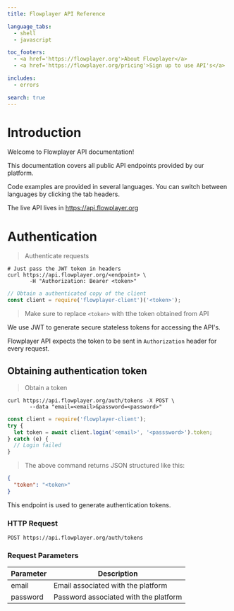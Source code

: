 ```yaml
---
title: Flowplayer API Reference

language_tabs:
  - shell
  - javascript

toc_footers:
  - <a href='https://flowplayer.org'>About Flowplayer</a>
  - <a href='https://flowplayer.org/pricing'>Sign up to use API's</a>

includes:
  - errors

search: true
---
```


# Introduction

Welcome to Flowplayer API documentation!

This documentation covers all public API endpoints provided by our platform.

Code examples are provided in several languages. You can switch between languages by clicking the tab
headers.

The live API lives in https://api.flowplayer.org

# Authentication

> Authenticate requests

```shell
# Just pass the JWT token in headers
curl https://api.flowplayer.org/<endpoint> \
       -H "Authorization: Bearer <token>"
```

```javascript
// Obtain a authenticated copy of the client
const client = require('flowplayer-client')('<token>');
````

> Make sure to replace `<token>` with tthe token obtained from API


We use JWT to generate secure stateless tokens for accessing the API's.

Flowplayer API expects the token to be sent in `Authorization` header for every request.


## Obtaining authentication token

> Obtain a token

```shell
curl https://api.flowplayer.org/auth/tokens -X POST \
       --data "email=<email>&password=<password>"
```

```javascript
const client = require('flowplayer-client');
try {
  let token = await client.login('<email>', '<passsword>').token;
} catch (e) {
  // Login failed
}
```

> The above command returns JSON structured like this:

```json
{
  "token": "<token>"
}
```

This endpoint is used to generate authentication tokens.

### HTTP Request

`POST https://api.flowplayer.org/auth/tokens`

### Request Parameters

Parameter | Description
--------- | -------------------------------------
email     | Email associated with the platform
password  | Password associated with the platform
